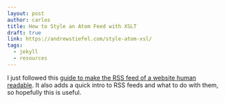 ```yaml
---
layout: post
author: carlos
title: How to Style an Atom Feed with XSLT
draft: true
link: https://andrewstiefel.com/style-atom-xsl/
tags:
  - jekyll
  - resources
---
```

I just followed this [guide to make the RSS feed of a website human readable](https://andrewstiefel.com/style-atom-xsl/). It also adds a quick intro to RSS feeds and what to do with them, so hopefully this is useful.